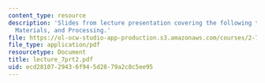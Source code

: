 ```yaml
---
content_type: resource
description: 'Slides from lecture presentation covering the following topics: Piezoelectricity,
  Materials, and Processing.'
file: https://ol-ocw-studio-app-production.s3.amazonaws.com/courses/2-76-multi-scale-system-design-fall-2004/ecd2810729436f945d2879a2c8c5ee95_lecture_7prt2.pdf
file_type: application/pdf
resourcetype: Document
title: lecture_7prt2.pdf
uid: ecd28107-2943-6f94-5d28-79a2c8c5ee95
---
```

